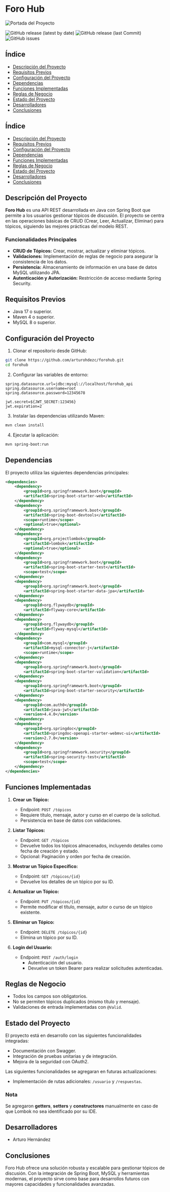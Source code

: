 # Foro Hub

![Portada del Proyecto](http://elearningmasters.galileo.edu/wp-content/uploads/2016/12/Ventajas-y-retos-del-uso-de-foros-virtuales-en-el-aprendizaje-virtual.png)

![GitHub release (latest by date)](https://img.shields.io/github/v/release/usuario/forohub)
![GitHub release (last Commit)](https://img.shields.io/badge/last_commit-30%2F12%2F2024-brightgreen)
![GitHub issues](https://img.shields.io/github/issues/usuario/forohub)

## Índice

- [Descripción del Proyecto](#descripción-del-proyecto)
- [Requisitos Previos](#requisitos-previos)
- [Configuración del Proyecto](#configuración-del-proyecto)
- [Dependencias](#dependencias)
- [Funciones Implementadas](#funciones-implementadas)
- [Reglas de Negocio](#reglas-de-negocio)
- [Estado del Proyecto](#estado-del-proyecto)
- [Desarrolladores](#desarrolladores)
- [Conclusiones](#conclusiones)

## Índice

- [Descripción del Proyecto](#descripción-del-proyecto)
- [Requisitos Previos](#requisitos-previos)
- [Configuración del Proyecto](#configuración-del-proyecto)
- [Dependencias](#dependencias)
- [Funciones Implementadas](#funciones-implementadas)
- [Reglas de Negocio](#reglas-de-negocio)
- [Estado del Proyecto](#estado-del-proyecto)
- [Desarrolladores](#desarrolladores)
- [Conclusiones](#conclusiones)

## Descripción del Proyecto

**Foro Hub** es una API REST desarrollada en Java con Spring Boot que permite a los usuarios gestionar tópicos de discusión. El proyecto se centra en las operaciones básicas de CRUD (Crear, Leer, Actualizar, Eliminar) para tópicos, siguiendo las mejores prácticas del modelo REST.

### Funcionalidades Principales

- **CRUD de Tópicos:** Crear, mostrar, actualizar y eliminar tópicos.
- **Validaciones:** Implementación de reglas de negocio para asegurar la consistencia de los datos.
- **Persistencia:** Almacenamiento de información en una base de datos MySQL utilizando JPA.
- **Autenticación y Autorización:** Restricción de acceso mediante Spring Security.

## Requisitos Previos

- Java 17 o superior.
- Maven 4 o superior.
- MySQL 8 o superior.

## Configuración del Proyecto

1. Clonar el repositorio desde GitHub:

```bash
git clone https://github.com/arturohdezc/forohub.git
cd forohub
```

2. Configurar las variables de entorno:

```properties
spring.datasource.url=jdbc:mysql://localhost/forohub_api
spring.datasource.username=root
spring.datasource.password=12345678

jwt.secret=${JWT_SECRET:123456}
jwt.expiration=2
```

3. Instalar las dependencias utilizando Maven:

```bash
mvn clean install
```

4. Ejecutar la aplicación:

```bash
mvn spring-boot:run
```

## Dependencias

El proyecto utiliza las siguientes dependencias principales:

```xml
<dependencies>
    <dependency>
        <groupId>org.springframework.boot</groupId>
        <artifactId>spring-boot-starter-web</artifactId>
    </dependency>
    <dependency>
        <groupId>org.springframework.boot</groupId>
        <artifactId>spring-boot-devtools</artifactId>
        <scope>runtime</scope>
        <optional>true</optional>
    </dependency>
    <dependency>
        <groupId>org.projectlombok</groupId>
        <artifactId>lombok</artifactId>
        <optional>true</optional>
    </dependency>
    <dependency>
        <groupId>org.springframework.boot</groupId>
        <artifactId>spring-boot-starter-test</artifactId>
        <scope>test</scope>
    </dependency>
    <dependency>
        <groupId>org.springframework.boot</groupId>
        <artifactId>spring-boot-starter-data-jpa</artifactId>
    </dependency>
    <dependency>
        <groupId>org.flywaydb</groupId>
        <artifactId>flyway-core</artifactId>
    </dependency>
    <dependency>
        <groupId>org.flywaydb</groupId>
        <artifactId>flyway-mysql</artifactId>
    </dependency>
    <dependency>
        <groupId>com.mysql</groupId>
        <artifactId>mysql-connector-j</artifactId>
        <scope>runtime</scope>
    </dependency>
    <dependency>
        <groupId>org.springframework.boot</groupId>
        <artifactId>spring-boot-starter-validation</artifactId>
    </dependency>
    <dependency>
        <groupId>org.springframework.boot</groupId>
        <artifactId>spring-boot-starter-security</artifactId>
    </dependency>
    <dependency>
        <groupId>com.auth0</groupId>
        <artifactId>java-jwt</artifactId>
        <version>4.4.0</version>
    </dependency>
    <dependency>
        <groupId>org.springdoc</groupId>
        <artifactId>springdoc-openapi-starter-webmvc-ui</artifactId>
        <version>2.7.0</version>
    </dependency>
    <dependency>
        <groupId>org.springframework.security</groupId>
        <artifactId>spring-security-test</artifactId>
        <scope>test</scope>
    </dependency>
</dependencies>
```

## Funciones Implementadas

1. **Crear un Tópico:**
   - Endpoint: `POST /tópicos`
   - Requiere título, mensaje, autor y curso en el cuerpo de la solicitud.
   - Persistencia en base de datos con validaciones.

2. **Listar Tópicos:**
   - Endpoint: `GET /tópicos`
   - Devuelve todos los tópicos almacenados, incluyendo detalles como fecha de creación y estado.
   - Opcional: Paginación y orden por fecha de creación.

3. **Mostrar un Tópico Específico:**
   - Endpoint: `GET /tópicos/{id}`
   - Devuelve los detalles de un tópico por su ID.

4. **Actualizar un Tópico:**
   - Endpoint: `PUT /tópicos/{id}`
   - Permite modificar el título, mensaje, autor o curso de un tópico existente.

5. **Eliminar un Tópico:**
   - Endpoint: `DELETE /tópicos/{id}`
   - Elimina un tópico por su ID.

6. **Login del Usuario:**
   - Endpoint: `POST /auth/login`
     - Autenticación del usuario.
     - Devuelve un token Bearer para realizar solicitudes autenticadas.

## Reglas de Negocio

- Todos los campos son obligatorios.
- No se permiten tópicos duplicados (mismo título y mensaje).
- Validaciones de entrada implementadas con `@Valid`.

## Estado del Proyecto

El proyecto está en desarrollo con las siguientes funcionalidades integradas:

- Documentación con Swagger.
- Integración de pruebas unitarias y de integración.
- Mejora de la seguridad con OAuth2.

Las siguientes funcionalidades se agregaran en futuras actualizaciones:
- Implementación de rutas adicionales: `/usuario` y `/respuestas`.

### Nota
Se agregaron **getters**, **setters** y **constructores** manualmente en caso de que Lombok no sea identificado por su IDE.

## Desarrolladores

- Arturo Hernández

## Conclusiones

Foro Hub ofrece una solución robusta y escalable para gestionar tópicos de discusión. Con la integración de Spring Boot, MySQL y herramientas modernas, el proyecto sirve como base para desarrollos futuros con mayores capacidades y funcionalidades avanzadas.
